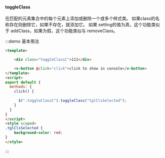 #### toggleClass

在匹配的元素集合中的每个元素上添加或删除一个或多个样式类。
如果class的名称存在则删除它，如果不存在，就添加它。
如果 setting的值为真，这个功能类似于 addClass，如果为假，这个功能类似与 removeClass。

:::demo 基本用法
```html
<template>

    <div class="toggleClassC">111</div>

    <v-button @click="click">click to show in console</v-button>
</template>
<script>
export default {
  methods: {
    click() {
      
      $(".toggleClassC").toggleClass("tglClsSelected");
    }
  }
}
</script>
<style scoped>
.tglClsSelected {
    background-color: red;
}
</style>
```
:::
